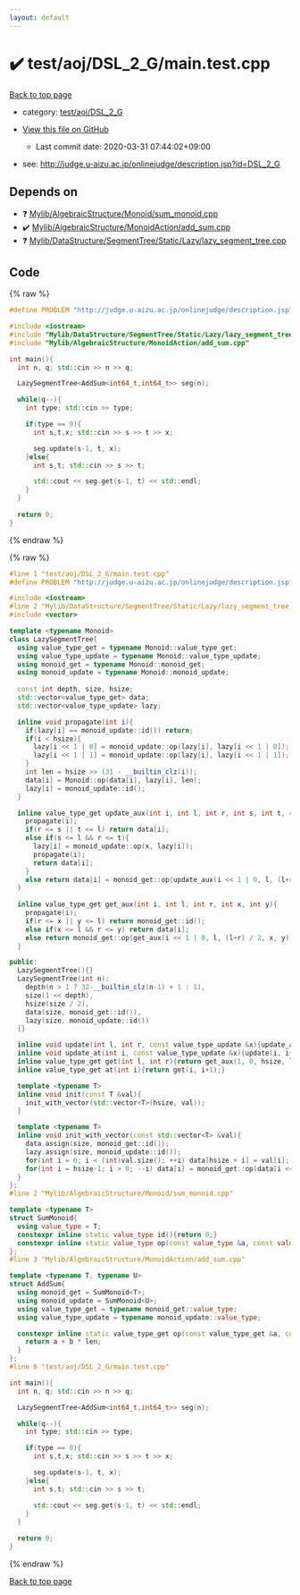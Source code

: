 ```yaml
---
layout: default
---
```


<!-- mathjax config similar to math.stackexchange -->
<script type="text/javascript" async
  src="https://cdnjs.cloudflare.com/ajax/libs/mathjax/2.7.5/MathJax.js?config=TeX-MML-AM_CHTML">
</script>
<script type="text/x-mathjax-config">
  MathJax.Hub.Config({
    TeX: { equationNumbers: { autoNumber: "AMS" }},
    tex2jax: {
      inlineMath: [ ['$','$'] ],
      processEscapes: true
    },
    "HTML-CSS": { matchFontHeight: false },
    displayAlign: "left",
    displayIndent: "2em"
  });
</script>

<script type="text/javascript" src="https://cdnjs.cloudflare.com/ajax/libs/jquery/3.4.1/jquery.min.js"></script>
<script src="https://cdn.jsdelivr.net/npm/jquery-balloon-js@1.1.2/jquery.balloon.min.js" integrity="sha256-ZEYs9VrgAeNuPvs15E39OsyOJaIkXEEt10fzxJ20+2I=" crossorigin="anonymous"></script>
<script type="text/javascript" src="../../../../assets/js/copy-button.js"></script>
<link rel="stylesheet" href="../../../../assets/css/copy-button.css" />


# :heavy_check_mark: test/aoj/DSL_2_G/main.test.cpp

<a href="../../../../index.html">Back to top page</a>

* category: <a href="../../../../index.html#e041bea25482f003e469ca94d5537d62">test/aoj/DSL_2_G</a>
* <a href="{{ site.github.repository_url }}/blob/master/test/aoj/DSL_2_G/main.test.cpp">View this file on GitHub</a>
    - Last commit date: 2020-03-31 07:44:02+09:00


* see: <a href="http://judge.u-aizu.ac.jp/onlinejudge/description.jsp?id=DSL_2_G">http://judge.u-aizu.ac.jp/onlinejudge/description.jsp?id=DSL_2_G</a>


## Depends on

* :question: <a href="../../../../library/Mylib/AlgebraicStructure/Monoid/sum_monoid.cpp.html">Mylib/AlgebraicStructure/Monoid/sum_monoid.cpp</a>
* :heavy_check_mark: <a href="../../../../library/Mylib/AlgebraicStructure/MonoidAction/add_sum.cpp.html">Mylib/AlgebraicStructure/MonoidAction/add_sum.cpp</a>
* :question: <a href="../../../../library/Mylib/DataStructure/SegmentTree/Static/Lazy/lazy_segment_tree.cpp.html">Mylib/DataStructure/SegmentTree/Static/Lazy/lazy_segment_tree.cpp</a>


## Code

<a id="unbundled"></a>
{% raw %}
```cpp
#define PROBLEM "http://judge.u-aizu.ac.jp/onlinejudge/description.jsp?id=DSL_2_G"

#include <iostream>
#include "Mylib/DataStructure/SegmentTree/Static/Lazy/lazy_segment_tree.cpp"
#include "Mylib/AlgebraicStructure/MonoidAction/add_sum.cpp"

int main(){
  int n, q; std::cin >> n >> q;

  LazySegmentTree<AddSum<int64_t,int64_t>> seg(n);

  while(q--){
    int type; std::cin >> type;

    if(type == 0){
      int s,t,x; std::cin >> s >> t >> x;

      seg.update(s-1, t, x);
    }else{
      int s,t; std::cin >> s >> t;

      std::cout << seg.get(s-1, t) << std::endl;
    }
  }
  
  return 0;
}


```
{% endraw %}

<a id="bundled"></a>
{% raw %}
```cpp
#line 1 "test/aoj/DSL_2_G/main.test.cpp"
#define PROBLEM "http://judge.u-aizu.ac.jp/onlinejudge/description.jsp?id=DSL_2_G"

#include <iostream>
#line 2 "Mylib/DataStructure/SegmentTree/Static/Lazy/lazy_segment_tree.cpp"
#include <vector>

template <typename Monoid>
class LazySegmentTree{
  using value_type_get = typename Monoid::value_type_get;
  using value_type_update = typename Monoid::value_type_update;
  using monoid_get = typename Monoid::monoid_get;
  using monoid_update = typename Monoid::monoid_update;
  
  const int depth, size, hsize;
  std::vector<value_type_get> data;
  std::vector<value_type_update> lazy;

  inline void propagate(int i){
    if(lazy[i] == monoid_update::id()) return;
    if(i < hsize){
      lazy[i << 1 | 0] = monoid_update::op(lazy[i], lazy[i << 1 | 0]);
      lazy[i << 1 | 1] = monoid_update::op(lazy[i], lazy[i << 1 | 1]);
    }
    int len = hsize >> (31 - __builtin_clz(i));
    data[i] = Monoid::op(data[i], lazy[i], len);
    lazy[i] = monoid_update::id();
  }

  inline value_type_get update_aux(int i, int l, int r, int s, int t, const value_type_update &x){
    propagate(i);
    if(r <= s || t <= l) return data[i];
    else if(s <= l && r <= t){
      lazy[i] = monoid_update::op(x, lazy[i]);
      propagate(i);
      return data[i];
    }
    else return data[i] = monoid_get::op(update_aux(i << 1 | 0, l, (l+r) / 2, s, t, x), update_aux(i << 1 | 1, (l+r) / 2, r, s, t, x));
  }
  
  inline value_type_get get_aux(int i, int l, int r, int x, int y){
    propagate(i);
    if(r <= x || y <= l) return monoid_get::id();
    else if(x <= l && r <= y) return data[i];
    else return monoid_get::op(get_aux(i << 1 | 0, l, (l+r) / 2, x, y), get_aux(i << 1 | 1, (l+r) / 2, r, x, y));
  }

public:
  LazySegmentTree(){}
  LazySegmentTree(int n):
    depth(n > 1 ? 32-__builtin_clz(n-1) + 1 : 1),
    size(1 << depth),
    hsize(size / 2),
    data(size, monoid_get::id()),
    lazy(size, monoid_update::id())
  {}

  inline void update(int l, int r, const value_type_update &x){update_aux(1, 0, hsize, l, r, x);}
  inline void update_at(int i, const value_type_update &x){update(i, i+1, x);}
  inline value_type_get get(int l, int r){return get_aux(1, 0, hsize, l, r);}
  inline value_type_get at(int i){return get(i, i+1);}

  template <typename T>
  inline void init(const T &val){
    init_with_vector(std::vector<T>(hsize, val));
  }

  template <typename T>
  inline void init_with_vector(const std::vector<T> &val){
    data.assign(size, monoid_get::id());
    lazy.assign(size, monoid_update::id());
    for(int i = 0; i < (int)val.size(); ++i) data[hsize + i] = val[i];
    for(int i = hsize-1; i > 0; --i) data[i] = monoid_get::op(data[i << 1 | 0], data[i << 1 | 1]);
  }
};
#line 2 "Mylib/AlgebraicStructure/Monoid/sum_monoid.cpp"

template <typename T>
struct SumMonoid{
  using value_type = T;
  constexpr inline static value_type id(){return 0;}
  constexpr inline static value_type op(const value_type &a, const value_type &b){return a + b;}
};
#line 3 "Mylib/AlgebraicStructure/MonoidAction/add_sum.cpp"

template <typename T, typename U>
struct AddSum{
  using monoid_get = SumMonoid<T>;
  using monoid_update = SumMonoid<U>;
  using value_type_get = typename monoid_get::value_type;
  using value_type_update = typename monoid_update::value_type;

  constexpr inline static value_type_get op(const value_type_get &a, const value_type_update &b, int len){
    return a + b * len;
  }
};
#line 6 "test/aoj/DSL_2_G/main.test.cpp"

int main(){
  int n, q; std::cin >> n >> q;

  LazySegmentTree<AddSum<int64_t,int64_t>> seg(n);

  while(q--){
    int type; std::cin >> type;

    if(type == 0){
      int s,t,x; std::cin >> s >> t >> x;

      seg.update(s-1, t, x);
    }else{
      int s,t; std::cin >> s >> t;

      std::cout << seg.get(s-1, t) << std::endl;
    }
  }
  
  return 0;
}


```
{% endraw %}

<a href="../../../../index.html">Back to top page</a>

